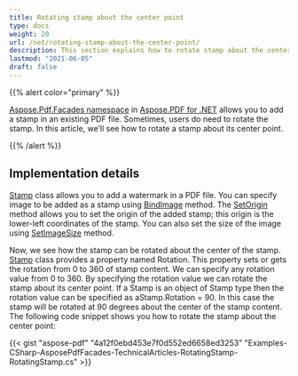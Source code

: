 ```yaml
---
title: Rotating stamp about the center point
type: docs
weight: 20
url: /net/rotating-stamp-about-the-center-point/
description: This section explains how to rotate stamp about the center point using Stamp Class.
lastmod: "2021-06-05"
draft: false
---
```


{{% alert color="primary" %}}

[Aspose.Pdf.Facades namespace](https://reference.aspose.com/pdf/net/aspose.pdf.facades) in [Aspose.PDF for .NET](/pdf/net/) allows you to add a stamp in an existing PDF file. Sometimes, users do need to rotate the stamp. In this article, we’ll see how to rotate a stamp about its center point.

{{% /alert %}}

## Implementation details

[Stamp](https://reference.aspose.com/pdf/net/aspose.pdf/stamp) class allows you to add a watermark in a PDF file. You can specify image to be added as a stamp using [BindImage](https://reference.aspose.com/pdf/net/aspose.pdf.facades.stamp/bindimage/methods/1) method. The [SetOrigin](https://reference.aspose.com/pdf/net/aspose.pdf.facades/stamp/methods/setorigin) method allows you to set the origin of the added stamp; this origin is the lower-left coordinates of the stamp. You can also set the size of the image using [SetImageSize](https://reference.aspose.com/pdf/net/aspose.pdf.facades/stamp/methods/setimagesize) method.

Now, we see how the stamp can be rotated about the center of the stamp. [Stamp](https://reference.aspose.com/pdf/net/aspose.pdf/stamp) class provides a property named Rotation. This property sets or gets the rotation from 0 to 360 of stamp content. We can specify any rotation value from 0 to 360. By specifying the rotation value we can rotate the stamp about its center point. If a Stamp is an object of Stamp type then the rotation value can be specified as aStamp.Rotation = 90. In this case the stamp will be rotated at 90 degrees about the center of the stamp content. The following code snippet shows you how to rotate the stamp about the center point:



{{< gist "aspose-pdf" "4a12f0ebd453e7f0d552ed6658ed3253" "Examples-CSharp-AsposePdfFacades-TechnicalArticles-RotatingStamp-RotatingStamp.cs" >}}
